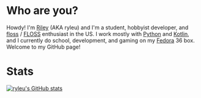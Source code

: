 # Who are you?

Howdy! I'm [Riley](https://ryleu.me) (AKA ryleu) and I'm a student, hobbyist developer, and [floss](https://en.wikipedia.org/wiki/Dental_floss) / [FLOSS](https://en.wikipedia.org/wiki/Free_and_open-source_software) enthusiast  in the US. I work mostly with [Python](https://www.python.org/) and [Kotlin](https://kotlinlang.org/), and I currently do school, development, and gaming on my [Fedora](https://getfedora.org/en/workstation/) 36 box. Welcome to my GitHub page!

# Stats

[![ryleu's GitHub stats](https://github-readme-stats.vercel.app/api?username=ryleu&theme=tokyonight&show_icons=true)](https://github.com/anuraghazra/github-readme-stats)
